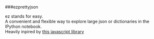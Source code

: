 ###ezprettyjson

ez stands for easy.  
A convenient and flexible way to explore large json or dictionaries in the IPython notebook.  
Heavily inpired by [this javascript library](http://caldwell.github.io/renderjson/)  

